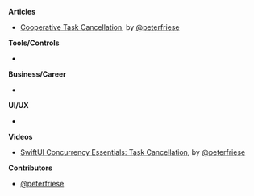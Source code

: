 
**Articles**

* [Cooperative Task Cancellation](https://peterfriese.dev/swiftui-concurrency-essentials-part2/), by [@peterfriese](https://twitter.com/peterfriese)

**Tools/Controls**

* 

**Business/Career**

* 

**UI/UX**

* 

**Videos**

* [SwiftUI Concurrency Essentials: Task Cancellation](https://www.youtube.com/watch?v=KdHd4rwK_oc), by [@peterfriese](https://twitter.com/peterfriese)

**Contributors**

* [@peterfriese](https://twitter.com/peterfriese)
